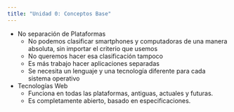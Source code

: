 ```yaml
---
title: "Unidad 0: Conceptos Base"
---
```


- No separación de Plataformas
    - No podemos clasificar smartphones y computadoras de una manera absoluta, sin importar el criterio que usemos
    - No queremos hacer esa clasificación tampoco
    - Es más trabajo hacer aplicaciones separadas
    - Se necesita un lenguaje y una tecnología diferente para cada sistema operativo
- Tecnologías Web
    - Funciona en todas las plataformas, antiguas, actuales y futuras.
    - Es completamente abierto, basado en especificaciones.
